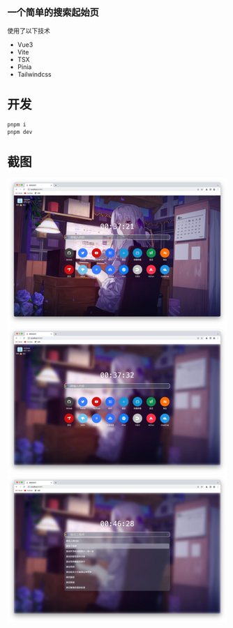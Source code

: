 ## 一个简单的搜索起始页

使用了以下技术

- Vue3
- Vite
- TSX
- Pinia
- Tailwindcss

# 开发

```sh
pnpm i
pnpm dev
```

# 截图

<p align="middle">
<img src="https://github.com/Elmge/search-start-page/blob/master/images/image1.jpg" width="1000" alt="界面" />
<img src="https://github.com/Elmge/search-start-page/blob/master/images/image2.jpg" width="1000" alt="搜索" />
<img src="https://github.com/Elmge/search-start-page/blob/master/images/image4.jpg" width="1000" alt="搜索" />
</p>


